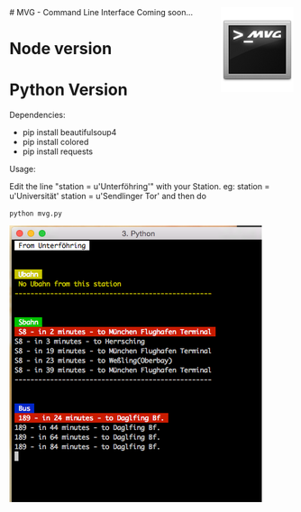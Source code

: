 <img src="resources/readme.logo.png" align="right" />
# MVG - Command Line Interface
Coming soon...


# Node version


# Python Version

Dependencies:
 - pip install beautifulsoup4
 - pip install colored
 - pip install requests

Usage:

Edit the line "station = u'Unterföhring'" with your Station.
eg: 
    station = u'Universität' 
    station = u'Sendlinger Tor'
and then do 

    python mvg.py

<img src="resources/mvpy.png"/>

